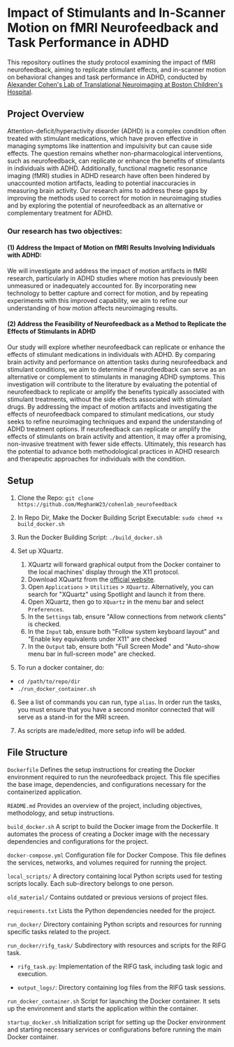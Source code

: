 # Impact of Stimulants and In-Scanner Motion on fMRI Neurofeedback and Task Performance in ADHD

This repository outlines the study protocol examining the impact of fMRI neurofeedback, aiming to replicate stimulant effects, and in-scanner motion on behavioral changes and task performance in ADHD, conducted by [Alexander Cohen's Lab of Translational Neuroimaging at Boston Children's Hospital](https://bchcohenlab.com/).

## Project Overview
Attention-deficit/hyperactivity disorder (ADHD) is a complex condition often treated with stimulant medications, which have proven effective in managing symptoms like inattention and impulsivity but can cause side effects. The question remains whether non-pharmacological interventions, such as neurofeedback, can replicate or enhance the benefits of stimulants in individuals with ADHD.  Additionally, functional magnetic resonance imaging (fMRI) studies in ADHD research have often been hindered by unaccounted motion artifacts, leading to potential inaccuracies in measuring brain activity. Our research aims to address these gaps by improving the methods used to correct for motion in neuroimaging studies and by exploring the potential of neurofeedback as an alternative or complementary treatment for ADHD.
### Our research has two objectives:
#### (1) Address the Impact of Motion on fMRI Results Involving Individuals with ADHD: 
We will investigate and address the impact of motion artifacts in fMRI research, particularly in ADHD studies where motion has previously been unmeasured or inadequately accounted for. By incorporating new technology to better capture and correct for motion, and by repeating experiments with this improved capability, we aim to refine our understanding of how motion affects neuroimaging results. 

#### (2) Address the Feasibility of Neurofeedback as a Method to Replicate the Effects of Stimulants in ADHD
Our study will explore whether neurofeedback can replicate or enhance the effects of stimulant medications in individuals with ADHD. By comparing brain activity and performance on attention tasks during neurofeedback and stimulant conditions, we aim to determine if neurofeedback can serve as an alternative or complement to stimulants in managing ADHD symptoms. This investigation will contribute to the literature by evaluating the potential of neurofeedback to replicate or amplify the benefits typically associated with stimulant treatments, without the side effects associated with stimulant drugs.
By addressing the impact of motion artifacts and investigating the effects of neurofeedback compared to stimulant medications, our study seeks to refine neuroimaging techniques and expand the understanding of ADHD treatment options. If neurofeedback can replicate or amplify the effects of stimulants on brain activity and attention, it may offer a promising, non-invasive treatment with fewer side effects. Ultimately, this research has the potential to advance both methodological practices in ADHD research and therapeutic approaches for individuals with the condition.
## Setup 
1. Clone the Repo: ```git clone https://github.com/MeghanW23/cohenlab_neurofeedback```
   
2. In Repo Dir, Make the Docker Building Script Executable: ```sudo chmod +x build_docker.sh```
   
3. Run the Docker Building Script: ```./build_docker.sh```
   
4. Set up XQuartz.
   1. XQuartz will forward graphical output from the Docker container to the local machines' display through the X11 protocol.
   2. Download XQuartz from the [official website](https://www.xquartz.org/).
   3. Open ```Applications``` > ```Utilities``` > ```XQuartz```. Alternatively, you can search for "XQuartz" using Spotlight and launch it from there.
   4. Open XQuartz, then go to ```XQuartz``` in the menu bar and select ```Preferences```.
   5. In the ```Settings``` tab, ensure "Allow connections from network clients" is checked.
   6. In the ```Input``` tab, ensure both "Follow system keyboard layout" and "Enable key equivalents under X11" are checked
   7. In the ```Output``` tab, ensure both "Full Screen Mode" and "Auto-show menu bar in full-screen mode" are checked.

5. To run a docker container, do:
- ``` cd /path/to/repo/dir ```
- ```./run_docker_container.sh```

6. See a list of commands you can run, type ``` alias ```. In order run the tasks, you must ensure that you have a second monitor connected that will serve as a stand-in for the MRI screen.
   
7. As scripts are made/edited, more setup info will be added. 

   
## File Structure 
```Dockerfile```
Defines the setup instructions for creating the Docker environment required to run the neurofeedback project. This file specifies the base image, dependencies, and configurations necessary for the containerized application.

```README.md```
Provides an overview of the project, including objectives, methodology, and setup instructions.

``build_docker.sh``
A script to build the Docker image from the Dockerfile. It automates the process of creating a Docker image with the necessary dependencies and configurations for the project.

```docker-compose.yml```
Configuration file for Docker Compose. This file defines the services, networks, and volumes required for running the project.

```local_scripts/```
A directory containing local Python scripts used for testing scripts locally. Each sub-directory belongs to one person.

```old_material/```
Contains outdated or previous versions of project files.

```requirements.txt```
Lists the Python dependencies needed for the project.

```run_docker/```
Directory containing Python scripts and resources for running specific tasks related to the project.

```run_docker/rifg_task/```
Subdirectory with resources and scripts for the RIFG task.

  - ```rifg_task.py```: Implementation of the RIFG task, including task logic and execution.
    
  - ```output_logs/```: Directory containing log files from the RIFG task sessions.

```run_docker_container.sh```
Script for launching the Docker container. It sets up the environment and starts the application within the container.

```startup_docker.sh```
Initialization script for setting up the Docker environment and starting necessary services or configurations before running the main Docker container.

